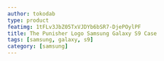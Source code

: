 ```yaml
---
author: tokodab
type: product
featimg: 1tFLv3JbZ05TxVJDYb6bSR7-DjePOylPF
title: The Punisher Logo Samsung Galaxy S9 Case
tags: [samsung, galaxy, s9]
category: [samsung]
---
```

